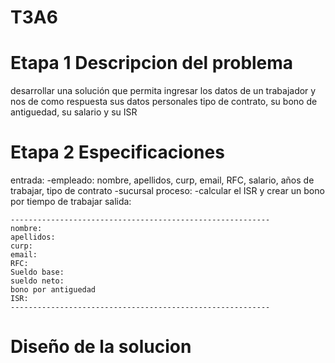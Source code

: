 # T3A6
# Etapa 1 Descripcion del problema
desarrollar una solución que permita ingresar los datos de un trabajador y nos de como respuesta sus datos personales tipo de contrato, su bono de antiguedad, su salario y su ISR

# Etapa 2 Especificaciones
entrada: -empleado: nombre, apellidos, curp, email, RFC, salario, años de trabajar, tipo de contrato -sucursal proceso: -calcular el ISR y crear un bono por tiempo de trabajar salida:
~~~
----------------------------------------------------------
nombre:
apellidos:
curp:
email:
RFC:
Sueldo base:
sueldo neto:
bono por antiguedad
ISR:
----------------------------------------------------------
~~~
# Diseño de la solucion


